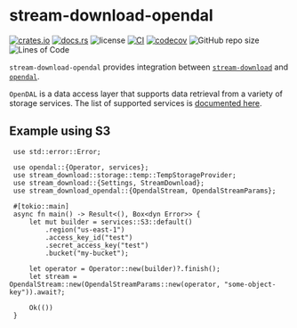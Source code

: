 # stream-download-opendal

[![crates.io](https://img.shields.io/crates/v/stream-download-opendal.svg?logo=rust)](https://crates.io/crates/stream-download-opendal)
[![docs.rs](https://img.shields.io/docsrs/stream-download-opendal?logo=rust)](https://docs.rs/stream-download-opendal)
![license](https://img.shields.io/badge/License-MIT%20or%20Apache%202-green.svg)
[![CI](https://github.com/aschey/stream-download-rs/actions/workflows/ci.yml/badge.svg)](https://github.com/aschey/stream-download-rs/actions/workflows/ci.yml)
[![codecov](https://codecov.io/gh/aschey/stream-download-rs/branch/main/graph/badge.svg?token=Wx7OgIb0qa)](https://app.codecov.io/gh/aschey/stream-download-rs)
![GitHub repo size](https://img.shields.io/github/repo-size/aschey/stream-download-rs)
![Lines of Code](https://aschey.tech/tokei/github/aschey/stream-download-rs)

`stream-download-opendal` provides integration between
[`stream-download`](https://crates.io/crates/stream-download) and
[`opendal`](https://crates.io/crates/opendal).

`OpenDAL` is a data access layer that supports data retrieval from a variety of
storage services. The list of supported services is
[documented here](https://docs.rs/opendal/latest/opendal/services/index.html).

## Example using S3

```rust,no_run
 use std::error::Error;

 use opendal::{Operator, services};
 use stream_download::storage::temp::TempStorageProvider;
 use stream_download::{Settings, StreamDownload};
 use stream_download_opendal::{OpendalStream, OpendalStreamParams};

 #[tokio::main]
 async fn main() -> Result<(), Box<dyn Error>> {
     let mut builder = services::S3::default()
         .region("us-east-1")
         .access_key_id("test")
         .secret_access_key("test")
         .bucket("my-bucket");

     let operator = Operator::new(builder)?.finish();
     let stream = OpendalStream::new(OpendalStreamParams::new(operator, "some-object-key")).await?;

     Ok(())
 }
```
